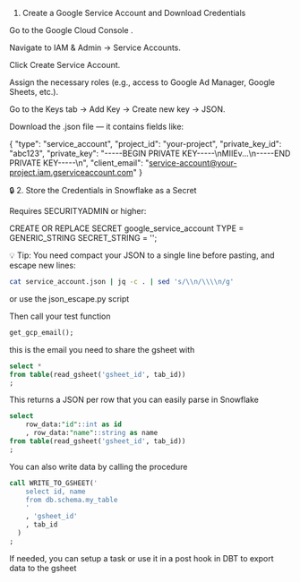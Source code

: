 1. Create a Google Service Account and Download Credentials

Go to the Google Cloud Console
.

Navigate to IAM & Admin → Service Accounts.

Click Create Service Account.

Assign the necessary roles (e.g., access to Google Ad Manager, Google Sheets, etc.).

Go to the Keys tab → Add Key → Create new key → JSON.

Download the .json file — it contains fields like:

{
  "type": "service_account",
  "project_id": "your-project",
  "private_key_id": "abc123",
  "private_key": "-----BEGIN PRIVATE KEY-----\\nMIIEv...\\n-----END PRIVATE KEY-----\\n",
  "client_email": "service-account@your-project.iam.gserviceaccount.com"
}

🔒 2. Store the Credentials in Snowflake as a Secret

Requires SECURITYADMIN or higher:

CREATE OR REPLACE SECRET google_service_account
  TYPE = GENERIC_STRING
  SECRET_STRING = '<PASTE YOUR ENTIRE JSON STRING HERE>';


💡 Tip: You need compact your JSON to a single line before pasting, and escape new lines:
```bash
cat service_account.json | jq -c . | sed 's/\\n/\\\\n/g'
```
or use the json_escape.py script

Then call your test function
```sql
get_gcp_email();
```
this is the email you need to share the gsheet with


```sql
select *
from table(read_gsheet('gsheet_id', tab_id))
;
```

This returns a JSON per row that you can easily parse in Snowflake
```sql
select
    row_data:"id"::int as id
    , row_data:"name"::string as name
from table(read_gsheet('gsheet_id', tab_id))
;
```

You can also write data by calling the procedure

```sql
call WRITE_TO_GSHEET('
    select id, name
    from db.schema.my_table 
    '
    , 'gsheet_id'
    , tab_id
  )
;
```

If needed, you can setup a task or use it in a post hook in DBT to export data to the gsheet
